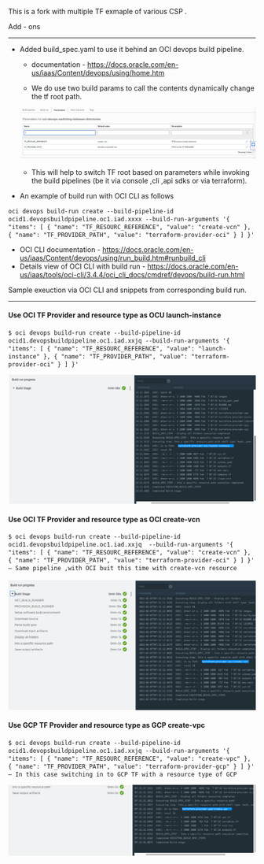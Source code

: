 This is a fork with multiple TF exmaple of various CSP .

Add - ons 

-----

- Added build_spec.yaml to use it behind an OCI devops build pipeline.
  -  documentation - https://docs.oracle.com/en-us/iaas/Content/devops/using/home.htm 

  - We do use two build params to call the contents dynamically change the tf root path.

  ![](images/build_params.png)     

  - This will help to switch TF root based on  parameters while invoking the build pipelines (be it via console ,cli ,api sdks or via terraform).


- An example of build run with OCI CLI as follows 

```
oci devops build-run create --build-pipeline-id ocid1.devopsbuildpipeline.oc1.iad.xxxx --build-run-arguments '{ "items": [ { "name": "TF_RESOURC_REFERENCE", "value": "create-vcn" }, { "name": "TF_PROVIDER_PATH", "value": "terraform-provider-oci" } ] }'

```


- OCI CLI documentation - https://docs.oracle.com/en-us/iaas/Content/devops/using/run_build.htm#runbuild_cli  
- Details view of OCI CLI with build run - https://docs.oracle.com/en-us/iaas/tools/oci-cli/3.4.4/oci_cli_docs/cmdref/devops/build-run.html 


Sample exeuction via OCI CLI and snippets from corresponding build run.

----

#### Use OCI TF Provider and resource type as OCU launch-instance 


```
$ oci devops build-run create --build-pipeline-id ocid1.devopsbuildpipeline.oc1.iad.xxjq --build-run-arguments '{ "items": [ { "name": "TF_RESOURC_REFERENCE", "value": "launch-instance" }, { "name": "TF_PROVIDER_PATH", "value": "terraform-provider-oci" } ] }'  

```

![](images/oci_launch_instance.png)


#### Use OCI TF Provider and resource type as OCI create-vcn

```
$ oci devops build-run create --build-pipeline-id ocid1.devopsbuildpipeline.oc1.iad.xxjq  --build-run-arguments '{ "items": [ { "name": "TF_RESOURC_REFERENCE", "value": "create-vcn" }, { "name": "TF_PROVIDER_PATH", "value": "terraform-provider-oci" } ] }' – Same pipeline ,with OCI buit this time with create-vcn resource 
```

![](images/oci_vcn.png)


#### Use GCP  TF Provider and resource type as GCP create-vpc

```
$ oci devops build-run create --build-pipeline-id ocid1.devopsbuildpipeline.oc1.iad.xxjq --build-run-arguments '{ "items": [ { "name": "TF_RESOURC_REFERENCE", "value": "create-vpc" }, { "name": "TF_PROVIDER_PATH", "value": "terraform-provider-gcp" } ] }' – In this case switching in to GCP TF with a resource type of GCP 
```

![](images/gcp_vpc.png)